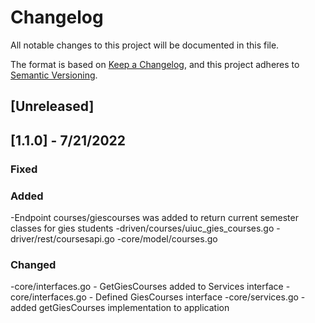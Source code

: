 # Changelog
All notable changes to this project will be documented in this file.

The format is based on [Keep a Changelog](https://keepachangelog.com/en/1.0.0/),
and this project adheres to [Semantic Versioning](https://semver.org/spec/v2.0.0.html).

## [Unreleased]

## [1.1.0] - 7/21/2022
### Fixed
### Added
-Endpoint courses/giescourses was added to return current semester classes for gies students
-driven/courses/uiuc_gies_courses.go
-driver/rest/coursesapi.go
-core/model/courses.go
### Changed
-core/interfaces.go - GetGiesCourses added to Services interface
-core/interfaces.go - Defined GiesCourses interface
-core/services.go - added getGiesCourses implementation to application

    
